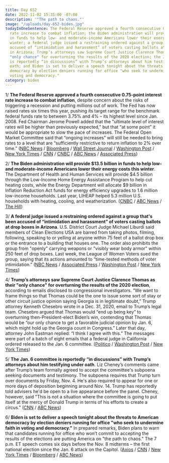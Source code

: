 ```yaml
---
title: Day 652
date: 2022-11-02 15:35:00 -07:00
description: '"The path to chaos."'
image: "/uploads/day-652-biden.jpg"
todayInOneSentence: The Federal Reserve approved a fourth consecutive 0.75-point interest
  rate increase to combat inflation; the Biden administration will provide $13.5 billion
  in funds to help low- and moderate-income Americans lower their energy costs this
  winter; a federal judge issued a restraining ordered against a group that's been
  accused of “intimidation and harassment” of voters casting ballots at drop boxes
  in Arizona; Trump’s attorneys saw Supreme Court Justice Clarence Thomas as their
  "only chance" for overturning the results of the 2020 election; the Jan. 6 committee
  is reportedly “in discussions” with Trump’s attorneys about him testifying under
  oath; and Biden is set to deliver a speech tonight about the threats to American
  democracy by election deniers running for office "who seek to undermine faith in
  voting and democracy."
category: biden
---
```


1/ **The Federal Reserve approved a fourth consecutive 0.75-point interest rate increase to combat inflation**, despite concern about the risks of triggering a recession and putting millions out of work. The Fed has now raised rates six times this year, pushing its target range for the benchmark federal funds rate to between 3.75% and 4% – its highest level since Jan. 2008. Fed Chairman Jerome Powell added that the "ultimate level of interest rates will be higher than previously expected," but that “at some point” it would be appropriate to slow the pace of increases. The Federal Open Market Committee said that “ongoing increases” will still be needed to bring rates to a level that are “sufficiently restrictive to return inflation to 2% over time.” ([NBC News](https://www.nbcnews.com/business/economy/interest-rate-hike-november-2022-how-much-federal-reserve-rcna54863) / [Bloomberg](https://www.bloomberg.com/news/articles/2022-11-02/fed-hikes-again-by-75-basis-points-hints-at-entering-end-phase?srnd=premium&sref=MIBMEEoj) / [Wall Street Journal](https://www.wsj.com/articles/fed-approves-fourth-0-75-point-rate-rise-hints-at-smaller-hikes-11667412242) / [Washington Post](https://www.washingtonpost.com/business/2022/11/02/fed-rate-hike/) / [New York Times](https://www.nytimes.com/live/2022/11/02/business/fed-interest-rates-inflation) / [CNN](https://www.cnn.com/2022/11/02/economy/federal-reserve-meeting-inflation/index.html) / [CNBC](https://www.cnbc.com/2022/11/02/fed-hikes-by-another-three-quarters-of-a-point-taking-rates-to-the-highest-level-since-january-2008.html) / [ABC News](https://abcnews.go.com/Business/fed-expected-impose-major-rate-hike-intensifying-inflation/story?id=92475766) / [Associated Press](https://apnews.com/article/inflation-business-jerome-powell-government-and-politics-875599570f2b3bfc132963010a404f09))


2/ **The Biden administration will provide $13.5 billion in funds to help low- and moderate-income Americans lower their energy costs this winter**. The Department of Health and Human Services will provide $4.5 billion through the Low-Income Home Energy Assistance Program to help cut heating costs, while the Energy Department will allocate $9 billion in Inflation Reduction Act funds for energy efficiency upgrades to 1.6 million low-income households. Last year, LIHEAP helped 5.3 million U.S. households with heating, cooling, and weatherization. ([CNBC](https://www.cnbc.com/2022/11/02/biden-administration-to-provide-over-13-billion-in-aid-to-help-american-families-lower-energy-bills.html) / [ABC News](https://abcnews.go.com/Politics/harris-announce-13-billion-assistance-cut-energy-costs/story?id=92526007) / [The Hill](https://thehill.com/policy/energy-environment/3715582-biden-administration-providing-13b-to-help-lower-americans-energy-bills/))

3/ **A federal judge issued a restraining ordered against a group that's been accused of “intimidation and harassment” of voters casting ballots at drop boxes in Arizona**. U.S. District Court Judge Michael Liburdi said members of Clean Elections USA are barred from taking photos, filming, following, speaking to or yelling at anyone within 75 feet of a ballot drop box or the entrance to a building that houses one. The order also prohibits the group from "openly" carrying weapons or "visibly wear body armor" within 250 feet of drop boxes. Last week, the League of Women Voters sued the group, saying that its actions amounted to “time-tested methods of voter intimidation.” ([NBC News](https://www.nbcnews.com/politics/2022-election/federal-judge-issues-restraining-order-group-monitoring-arizona-ballot-rcna55170) / [Associated Press](https://apnews.com/article/2022-midterm-elections-arizona-phoenix-5353cfd0774727e6dd03bdbf48c12211) / [Washington Post](https://www.washingtonpost.com/politics/2022/11/02/arizona-ballot-clean-elections-liburdi/) / [New York Times](https://www.nytimes.com/2022/11/01/us/politics/election-monitors-arizona-judge.html))

4/ **Trump’s attorneys saw Supreme Court Justice Clarence Thomas as their "only chance" for overturning the results of the 2020 election**, according to emails disclosed to congressional investigators. “We want to frame things so that Thomas could be the one to issue some sort of stay or other circuit justice opinion saying Georgia is in legitimate doubt,” Trump attorney Kenneth Chesebro wrote in a Dec. 31, 2020, email to Trump’s legal team. Chesebro argued that Thomas would “end up being key” to overturning then-President-elect Biden’s win, contending that Thomas would be “our only chance to get a favorable judicial opinion by Jan. 6, which might hold up the Georgia count in Congress.” Later that day, attorney John Eastman replied: “I think I agree with this.” The messages were part of a batch of eight emails that a federal judge in California ordered released to the Jan. 6 committee. ([Politico](https://www.politico.com/news/2022/11/02/trump-lawyers-saw-justice-thomas-as-only-chance-to-stop-2020-election-certification-00064592) / [Washington Post](https://www.washingtonpost.com/politics/2022/11/02/trump-clarence-thomas-emails/) / [New York Times](https://www.nytimes.com/2022/11/02/us/politics/trump-emails-voter-fraud.html?action=click&module=Well&pgtype=Homepage&section=US%20Politics))

5/ **The Jan. 6 committee is reportedly “in discussions” with Trump’s attorneys about him testifying under oath**. Liz Cheney’s comments came after Trump’s team formally agreed to accept the committee's subpoena seeking documents and testimony. The subpoena requires that Trump turn over documents by Friday, Nov. 4. He's also required to appear for one or more days of deposition beginning around Nov. 14. Trump has reportedly told advisers he'd be open to a live appearance before the panel. Cheney, however, said "This is not a situation where the committee is going to put itself at the mercy of Donald Trump in terms of his efforts to create a circus." ([CNN](https://www.cnn.com/2022/11/01/politics/january-6-committee-trump-attorney/index.html) / [ABC News](https://abcnews.go.com/Politics/jan-committee-discussions-trumps-legal-team-testifying-cheney/story?id=92496974))

6/ **Biden is set to deliver a speech tonight about the threats to American democracy by election deniers running for office "who seek to undermine faith in voting and democracy."** In prepared remarks, Biden plans to warn that candidates running for office who won’t commit to accepting the results of the elections are putting America on "the path to chaos." The 7 p.m. ET speech comes six days before the Nov. 8 midterms – the first national election since the Jan. 6 attack on the Capitol. ([Axios](https://www.axios.com/2022/11/02/biden-capitol-hill-speech-democracy) / [CNN](https://www.cnn.com/2022/11/02/politics/biden-speech-democracy-dc/index.html) /  [New York Times](https://www.nytimes.com/2022/11/02/us/politics/biden-speech-democracy-threat.html?smid=url-share) / [Bloomberg](https://www.bloomberg.com/news/articles/2022-11-02/biden-to-warn-of-threats-to-democracy-in-wednesday-night-speech?srnd=politics-vp&sref=MIBMEEoj) / [ABC News](https://abcnews.go.com/Politics/biden-speak-protecting-democracy-midterms-enter-final-stage/story?id=92547440))
